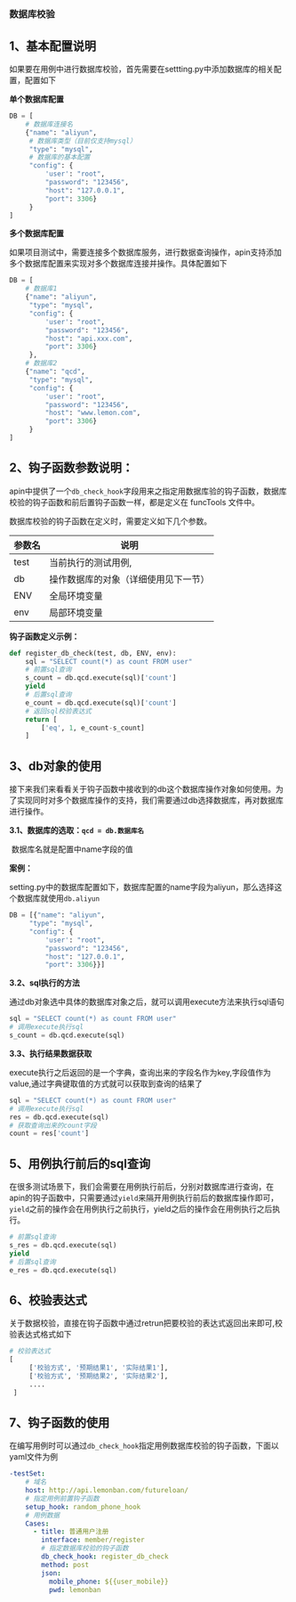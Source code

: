 # 


### 数据库校验

## 1、基本配置说明

如果要在用例中进行数据库校验，首先需要在settting.py中添加数据库的相关配置，配置如下

**单个数据库配置**

```python
DB = [
	# 数据库连接名
    {"name": "aliyun",
     # 数据库类型（目前仅支持mysql）
     "type": "mysql",
     # 数据库的基本配置
     "config": {
         'user': "root",
         "password": "123456",
         "host": "127.0.0.1",
         "port": 3306}
     }
]
```

**多个数据库配置**

如果项目测试中，需要连接多个数据库服务，进行数据查询操作，apin支持添加多个数据库配置来实现对多个数据库连接并操作。具体配置如下

```python
DB = [
    # 数据库1
    {"name": "aliyun",
     "type": "mysql",
     "config": {
         'user': "root",
         "password": "123456",
         "host": "api.xxx.com",
         "port": 3306}
     },
    # 数据库2
    {"name": "qcd",
     "type": "mysql",
     "config": {
         'user': "root",
         "password": "123456",
         "host": "www.lemon.com",
         "port": 3306}
     }
]
```



## 2、钩子函数参数说明：

apin中提供了一个`db_check_hook`字段用来之指定用数据库验的钩子函数，数据库校验的钩子函数和前后置钩子函数一样，都是定义在 funcTools 文件中。

数据库校验的钩子函数在定义时，需要定义如下几个参数。

| 参数名 | 说明                                 |
| ------ | ------------------------------------ |
| test   | 当前执行的测试用例,                  |
| db     | 操作数据库的对象（详细使用见下一节） |
| ENV    | 全局环境变量                         |
| env    | 局部环境变量                         |

**钩子函数定义示例：**

```python
def register_db_check(test, db, ENV, env):
    sql = "SELECT count(*) as count FROM user"
    # 前置sql查询
    s_count = db.qcd.execute(sql)['count']
    yield
    # 后置sql查询
    e_count = db.qcd.execute(sql)['count']
    # 返回sql校验表达式
    return [
        ['eq', 1, e_count-s_count]
    ]
```

## 3、db对象的使用

接下来我们来看看关于钩子函数中接收到的db这个数据库操作对象如何使用。为了实现同时对多个数据库操作的支持，我们需要通过db选择数据库，再对数据库进行操作。

**3.1、数据库的选取：`qcd = db.数据库名  `**

​		数据库名就是配置中name字段的值

**案例：**

setting.py中的数据库配置如下，数据库配置的name字段为aliyun，那么选择这个数据库就使用`db.aliyun`

```python
DB = [{"name": "aliyun",
     "type": "mysql",
     "config": {
         'user': "root",
         "password": "123456",
         "host": "127.0.0.1",
         "port": 3306}}]
```

**3.2、sql执行的方法**

通过db对象选中具体的数据库对象之后，就可以调用execute方法来执行sql语句

```python
sql = "SELECT count(*) as count FROM user"
# 调用execute执行sql
s_count = db.qcd.execute(sql)
```

**3.3、执行结果数据获取**

execute执行之后返回的是一个字典，查询出来的字段名作为key,字段值作为value,通过字典键取值的方式就可以获取到查询的结果了

```python
sql = "SELECT count(*) as count FROM user"
# 调用execute执行sql
res = db.qcd.execute(sql)
# 获取查询出来的count字段
count = res['count']
```



## 5、用例执行前后的sql查询

在很多测试场景下，我们会需要在用例执行前后，分别对数据库进行查询，在apin的钩子函数中，只需要通过`yield`来隔开用例执行前后的数据库操作即可，`yield`之前的操作会在用例执行之前执行，yield之后的操作会在用例执行之后执行。

```python
# 前置sql查询
s_res = db.qcd.execute(sql)
yield
# 后置sql查询
e_res = db.qcd.execute(sql)
```

## 6、校验表达式

关于数据校验，直接在钩子函数中通过retrun把要校验的表达式返回出来即可,校验表达式格式如下

```python
# 校验表达式
[
     ['校验方式', '预期结果1', '实际结果1'],
     ['校验方式', '预期结果2', '实际结果2'],
     ....
 ]
```



## 7、钩子函数的使用

在编写用例时可以通过`db_check_hook`指定用例数据库校验的钩子函数，下面以yaml文件为例

```yaml
-testSet:
    # 域名
    host: http://api.lemonban.com/futureloan/
    # 指定用例前置钩子函数
    setup_hook: random_phone_hook
    # 用例数据
    Cases:
      - title: 普通用户注册
        interface: member/register
        # 指定数据库校验的钩子函数
        db_check_hook: register_db_check
        method: post
        json:
          mobile_phone: ${{user_mobile}}
          pwd: lemonban
```





